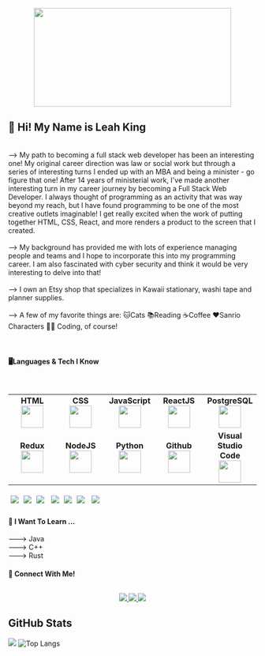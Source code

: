 <p align="center"><img height=200px width=400px src="https://thumbs.gfycat.com/HorribleFrenchChimneyswift-max-1mb.gif"/></p>



<h2>👋 Hi! My Name is Leah King</h2> 
<br>
--> My path to becoming a full stack web developer has been an interesting one!  My original career direction was law or social work but through a series of interesting turns I ended up with an MBA and being a minister - go figure that one!  After 14 years of ministerial work, I've made another interesting turn in my career journey by becoming a Full Stack Web Developer.  I always thought of programming as an activity that was way beyond my reach, but I have found programming to be one of the most creative outlets imaginable!  I get really excited when the work of putting together HTML, CSS, React, and more renders a product to the screen that I created.<br>
<br>
-->  My background has provided me with lots of experience managing people and teams and I hope to incorporate this into my programming career. I am also fascinated with cyber security and think it would be very interesting to delve into that!<br>
<br>
-->  I own an Etsy shop that specializes in Kawaii stationary, washi tape and planner supplies.<br>
<br>
-->  A few of my favorite things are: 🐱Cats 📚Reading ☕Coffee ❤️Sanrio Characters 👩‍💻 Coding, of course!<br>
</br>
<br>
<h4>🖥️Languages & Tech I Know</h4>    
<br>
<table>
<tbody>
 
<td align="center" width="20%">
<span><b><center>HTML</center></b></span> 
<img height=45px src="https://img.icons8.com/color/2x/html-5.png"> 
</td>

<td align="center" width="20%">
<span><b><center>CSS</center></b></span> 
<img height=45px src="https://img.icons8.com/color/2x/css.png"> 
</td>

<td align="center" width="20%">
<span><b><center>JavaScript</center></b></span> 
<img height=45px src="https://img.icons8.com/color/2x/javascript.png"> 
</td>

<td align="center" width="20%">
<span><b><center>ReactJS</center></b></span> 
<img height=45px src="https://img.icons8.com/ultraviolet/2x/react.png"> 
</td>
  
<td align="center" width="20%">
<span><b><center>PostgreSQL</center></b></span> 
<img height=45px src="https://img.icons8.com/color/48/000000/postgreesql.png">
</td> 
</tr>
 
<td align="center" width="20%">
<span><b><center>Redux</center></b></span> 
<img height=45px src="https://img.icons8.com/color/2x/redux.png"> 
</td>

<td align="center" width="20%">
<span><b><center>NodeJS</center></b></span> 
<img height=45px src="https://img.icons8.com/color/2x/nodejs.png"> 
</td>

<td align="center" width="20%">
<span><b><center>Python</center></b></span> 
<img height=45px src="https://img.icons8.com/color/2x/python.png"> 
</td>

<td align="center" width="20%">
<span><b><center>Github</center></b></span> 
<img height=45px src="https://img.icons8.com/ios-glyphs/2x/github-2.png"> 
</td>

<td align="center" width="20%">
<span><b><center>Visual Studio Code</center></b></span> 
<img height=45px src="https://img.icons8.com/color/48/000000/visual-studio-code-2019.png"/>

</tr>
</tbody>
</table>

<p>
<img src="https://img.shields.io/badge/BackEnd-Express.js-informational?style=flat&logo=express.js&logoColor=white&color=2596be" style="margin:5px"><img src="https://img.shields.io/badge/API Tool-Postman-informational?style=flat&logo=postman&logoColor=white&color=2596be" style="margin:5px" /><img src="https://img.shields.io/badge/BackEnd Authentication-JWT-informational?style=flat&logo=jwt&logoColor=white&color=2596be" style="margin:5px" /> <img src="https://img.shields.io/badge/Query Builder-Knex.js-informational?style=flat&logo=knex.js&logoColor=white&color=2596be" style="margin:5px" /><img src="https://img.shields.io/badge/FrontEnd Validation-YUP-informational?style=flat&logo=yup&logoColor=white&color=2596be" style="margin:5px" /><img src="https://img.shields.io/badge/Testing-Jest-informational?style=flat&logo=jest&logoColor=white&color=2596be" style="margin:5px" /> <img src="https://img.shields.io/badge/Testing-Cypress-informational?style=flat&logo=cypress&logoColor=white&color=2596be" style="margin:5px" />
</p>

<h4>🌱 I Want To Learn ...</h4>
 ---> Java<br>
 ---> C++<br>
 ---> Rust
<br>

<h4>🐹 Connect With Me!
  <p align="center"><br/>
   <a href="https://www.linkedin.com/in/leah-king-8323a0201//">
    <img src="https://img.shields.io/badge/linkedin-leah--king--8323a0201/-blue">
  </a>
  
  <a href="https://www.instagram.com/dancingheart714/">
    <img src="https://img.shields.io/badge/instagram-dancingheart714-brightgreen">
  </a>
  
  <a href="https://www.github.com/dancingheart714/">
    <img src="https://img.shields.io/badge/github-dancingheart714-violet">
  </a>
</p>

 
 ## GitHub Stats
![](https://github-readme-stats.jha-vineet69.vercel.app/api?username=dancingheart714&hide=stars&show_icons=true&hide_border=true&theme=omni) ![Top Langs](https://github-readme-stats.vercel.app/api/top-langs/?username=dancingheart714&hide=smalltalk&theme=omni&layout=compact&hide_border=true)



